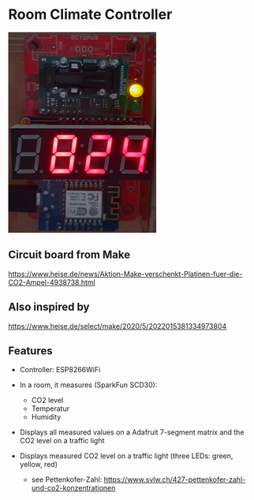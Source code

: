 # Room Climate Controller
![picture of assembled room climate controller](https://github.com/schefels/room-climate-controller/blob/main/room-climate-controller.jpg?raw=true)

## Circuit board from Make
https://www.heise.de/news/Aktion-Make-verschenkt-Platinen-fuer-die-CO2-Ampel-4938738.html

## Also inspired by
https://www.heise.de/select/make/2020/5/2022015381334973804

## Features
* Controller: ESP8266WiFi

* In a room, it measures (SparkFun SCD30):
  - CO2 level
  - Temperatur
  - Humidity

* Displays all measured values on a Adafruit 7-segment matrix and the CO2 level on a traffic light
* Displays measured CO2 level on a traffic light (three LEDs: green, yellow, red)
  - see Pettenkofer-Zahl: https://www.svlw.ch/427-pettenkofer-zahl-und-co2-konzentrationen

